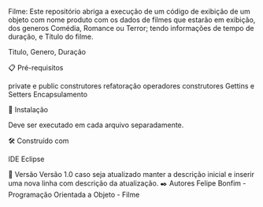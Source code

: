 Filme:
Este repositório abriga a execução de um código de exibição de um objeto com nome produto com os dados de filmes que estarão em exibição, dos generos Comédia, Romance ou Terror; 
tendo informações de tempo de duração, e Título do filme.

Titulo, Genero, Duração

📋 Pré-requisitos

private e public construtores refatoração operadores construtores Gettins e Setters Encapsulamento

🔧 Instalação

Deve ser executado em cada arquivo separadamente.

🛠️ Construído com

IDE Eclipse

📌 Versão Versão 1.0 caso seja atualizado manter a descrição inicial e inserir uma nova linha com descrição da atualização. ✒️ Autores Felipe Bonfim - Programação Orientada a Objeto - Filme
